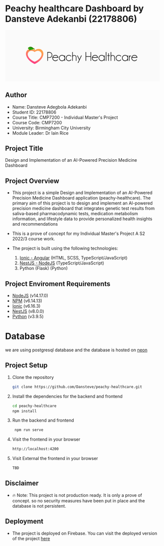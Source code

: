 # Peachy healthcare Dashboard by Dansteve Adekanbi (22178806)

<!-- add image -->
![Peachy healthcare Dashboard](logo.png)

## Author

* Name: Dansteve Adegbola Adekanbi
* Student ID: 22178806
* Course Title: CMP7200 - Individual Master's Project
* Course Code: CMP7200
* University: Birmingham City University
* Module Leader: Dr Iain Rice

## Project Title
Design and Implementation of an AI-Powered Precision Medicine Dashboard

## Project Overview

* This project is a simple Design and Implementation of an AI-Powered Precision Medicine Dashboard application (peachy-healthcare).
The primary aim of this project is to design and implement an AI-powered precision medicine dashboard that integrates genetic test results from saliva-based pharmacodynamic tests, medication metabolism information, and lifestyle data to provide personalized health insights and recommendations

* This is a prove of concept for my Individual Master's Project A S2 2022/3 course work.

* The project is built using the following technologies:

    1. [Ionic - Angular](https://ionicframework.com/docs/) (HTML, SCSS, TypeScript/JavaScript)
    2. [NestJS - NodeJS](https://docs.nestjs.com/) (TypeScript/JavaScript)
    3. Python (Flask) (Python)

## Project Enviroment Requirements

* [NodeJS](https://nodejs.org/en/) (v14.17.0)
* [NPM](https://www.npmjs.com/) (v6.14.13)
* [Ionic](https://ionicframework.com/docs/) (v6.16.3)
* [NestJS](https://docs.nestjs.com/) (v8.0.0)
* [Python](https://www.python.org/) (v3.9.5)

# Database

we are using postgresql database and the database is hosted on [neon](https://console.neon.tech/)

## Project Setup

1. Clone the repository

    ```bash
    git clone https://github.com/Dansteve/peachy-healthcare.git
    ```

2. Install the dependencies for the backend and frontend

    ```bash
    cd peachy-healthcare
    npm install
    ```

3. Run the backend and frontend

    ```bash
     npm run serve
     ```

4. Visit the frontend in your browser

    ```bash
    http://localhost:4200
    ```

5. Visit External the frontend in your browser

    ```bash
    TBD
    ```

## Disclaimer

* :fire: Note: This project is not production ready. It is only a prove of concept. so no security measures have been put in place and the database is not persistent.

## Deployment

* The project is deployed on Firebase. You can visit the deployed version of the project [here](https://peachy-healthcare-53901.web.app/public/login)
